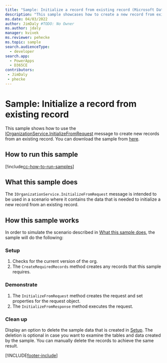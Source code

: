 ```yaml
---
title: "Sample: Initialize a record from existing record (Microsoft Dataverse) | Microsoft Docs" # Intent and product brand in a unique string of 43-59 chars including spaces
description: "This sample showcases how to create a new record from existing record." # 115-145 characters including spaces. This abstract displays in the search result.
ms.date: 04/03/2022
author: JimDaly #TODO: No Owner
ms.author: jdaly
manager: kvivek
ms.reviewer: pehecke
ms.topic: sample
search.audienceType: 
  - developer
search.app: 
  - PowerApps
  - D365CE
contributors:
 - JimDaly
 - phecke
---
```


# Sample: Initialize a record from existing record



This sample shows how to use the [IOrganizationService.InitializeFromRequest](/dotnet/api/microsoft.crm.sdk.messages.initializefromrequest) message to create new records from an existing record. You can download the sample from [here](https://github.com/microsoft/PowerApps-Samples/tree/master/cds/orgsvc/C%23/InitializeRecordFromExisting).

## How to run this sample

[!include[cc-how-to-run-samples](../../includes/cc-how-to-run-samples.md)]

## What this sample does

The `IOrganizationService.InitializeFromRequest` message is intended to be used in a scenario where it contains the data that is needed to initialize a new record from an existing record.

## How this sample works

In order to simulate the scenario described in [What this sample does](#what-this-sample-does), the sample will do the following:

### Setup

1. Checks for the current version of the org.
2. The `CreateRequiredRecords` method creates any records that this sample requires.


### Demonstrate

1. The `InitializeFromRequest` method creates the request and set properties for the request object. 
2. The `InitializeFromResponse`  method executes the request.


### Clean up

Display an option to delete the sample data that is created in [Setup](#setup). The deletion is optional in case you want to examine the tables and data created by the sample. You can manually delete the records to achieve the same result.



[!INCLUDE[footer-include](../../../../includes/footer-banner.md)]
